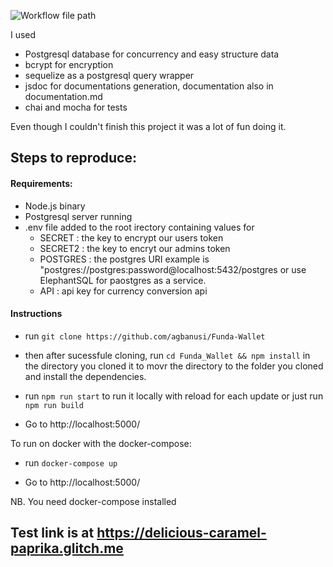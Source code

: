 ![Workflow file path](https://github.com/agbanusi/Funda-Wallet/workflows/test-integration/badge.svg)

I used 
- Postgresql database for concurrency and easy structure data
- bcrypt for encryption
- sequelize as a postgresql query wrapper
- jsdoc for documentations generation, documentation also in documentation.md
- chai and mocha for tests

Even though I couldn't finish this project it was a lot of fun doing it.

## Steps to reproduce:
#### Requirements:
- Node.js binary
- Postgresql server running
- .env file added to the root irectory containing values for 
  - SECRET  : the key to encrypt our users token
  - SECRET2 : the key to encryt our admins token
  - POSTGRES : the postgres URI example is "postgres://postgres:password@localhost:5432/postgres or use ElephantSQL for paostgres as a service.
  - API : api key for currency conversion api

#### Instructions
- run ```git clone https://github.com/agbanusi/Funda-Wallet```

- then after sucessfule cloning, run ```cd Funda_Wallet && npm install``` in the directory you cloned it to movr the directory to the folder you cloned and install the dependencies.

- run ```npm run start``` to run it locally with reload for each update or just run ```npm run build```

- Go to http://localhost:5000/


To run on docker with the docker-compose: 

- run ```docker-compose up```

- Go to http://localhost:5000/

NB. You need docker-compose installed

## Test link is at https://delicious-caramel-paprika.glitch.me